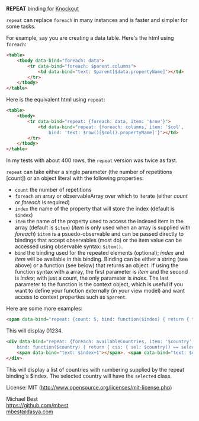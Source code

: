 **REPEAT** binding for [Knockout](http://knockoutjs.com/)

`repeat` can replace `foreach` in many instances and is faster and simpler for some tasks.

For example, say you are creating a data table. Here's the html using `foreach`:

```html
<table>
    <tbody data-bind="foreach: data">
        <tr data-bind="foreach: $parent.columns">
            <td data-bind="text: $parent[$data.propertyName]"></td>
        </tr>
    </tbody>
</table>
```
Here is the equivalent html using `repeat`:

```html
<table>
    <tbody>
        <tr data-bind="repeat: {foreach: data, item: '$row'}">
            <td data-bind="repeat: {foreach: columns, item: '$col',
                bind: 'text: $row()[$col().propertyName]'}"></td>
        </tr>
    </tbody>
</table>
```
In my tests with about 400 rows, the `repeat` version was twice as fast.

`repeat` can take either a single parameter (the number of repetitions [count]) or an object literal with
the following properties:

* `count` the number of repetitions
* `foreach` an array or observableArray over which to iterate
   (either *count* or *foreach* is required)
* `index` the name of the property that will store the index (default is `$index`)
* `item` the name of the property used to access the indexed item in the array (default is `$item`)
   (*item* is only used when an array is supplied with *foreach*) `$item` is a psuedo-observable and
   can be passed directly to bindings that accept observables (most do) or the item value can be
   accessed using observable syntax: `$item()`.
* `bind` the binding used for the repeated elements (optional); *index* and *item* will be available
    in this binding. Binding can be either a string (see above) or a function (see below) that returns
    an object. If using the function syntax with a array, the first parameter is *item* and the second
    is *index*; with just a count, the only parameter is *index*. The last parameter to the function is
    the context object, which is useful if you want to define your function externally (in your view
    model) and want access to context properties such as `$parent`.

Here are some more examples:

```html
<span data-bind="repeat: {count: 5, bind: function($index) { return { text: $index } } }">
```

This will display 01234.

```html
<div data-bind="repeat: {foreach: availableCountries, item: '$country',
    bind: function($country) { return { css: { sel: $country() == selectedCountry() } } } }">
    <span data-bind="text: $index+1"></span>. <span data-bind="text: $country"></span>
</div>
```

This will display a list of countries with numbering supplied by the repeat binding's $index. The selected
country will have the `selected` class.

License: MIT (http://www.opensource.org/licenses/mit-license.php)

Michael Best<br>
https://github.com/mbest<br>
mbest@dasya.com
